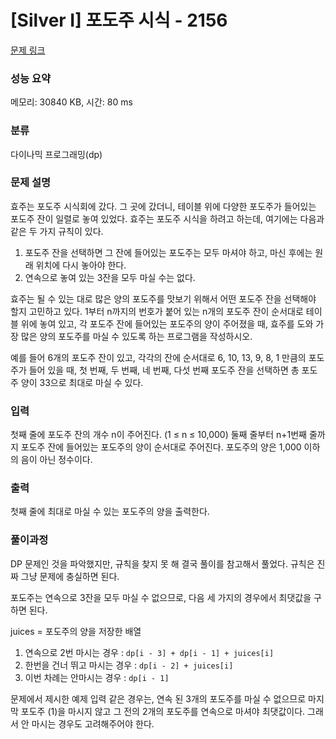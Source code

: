 # [Silver I] 포도주 시식 - 2156 

[문제 링크](https://www.acmicpc.net/problem/2156) 

### 성능 요약

메모리: 30840 KB, 시간: 80 ms

### 분류

다이나믹 프로그래밍(dp)

### 문제 설명

<p>효주는 포도주 시식회에 갔다. 그 곳에 갔더니, 테이블 위에 다양한 포도주가 들어있는 포도주 잔이 일렬로 놓여 있었다. 효주는 포도주 시식을 하려고 하는데, 여기에는 다음과 같은 두 가지 규칙이 있다.</p>

<ol>
	<li>포도주 잔을 선택하면 그 잔에 들어있는 포도주는 모두 마셔야 하고, 마신 후에는 원래 위치에 다시 놓아야 한다.</li>
	<li>연속으로 놓여 있는 3잔을 모두 마실 수는 없다.</li>
</ol>

<p>효주는 될 수 있는 대로 많은 양의 포도주를 맛보기 위해서 어떤 포도주 잔을 선택해야 할지 고민하고 있다. 1부터 n까지의 번호가 붙어 있는 n개의 포도주 잔이 순서대로 테이블 위에 놓여 있고, 각 포도주 잔에 들어있는 포도주의 양이 주어졌을 때, 효주를 도와 가장 많은 양의 포도주를 마실 수 있도록 하는 프로그램을 작성하시오. </p>

<p>예를 들어 6개의 포도주 잔이 있고, 각각의 잔에 순서대로 6, 10, 13, 9, 8, 1 만큼의 포도주가 들어 있을 때, 첫 번째, 두 번째, 네 번째, 다섯 번째 포도주 잔을 선택하면 총 포도주 양이 33으로 최대로 마실 수 있다.</p>

### 입력 

 <p>첫째 줄에 포도주 잔의 개수 n이 주어진다. (1 ≤ n ≤ 10,000) 둘째 줄부터 n+1번째 줄까지 포도주 잔에 들어있는 포도주의 양이 순서대로 주어진다. 포도주의 양은 1,000 이하의 음이 아닌 정수이다.</p>

### 출력 

 <p>첫째 줄에 최대로 마실 수 있는 포도주의 양을 출력한다.</p>

### 풀이과정

DP 문제인 것을 파악했지만, 규칙을 찾지 못 해 결국 풀이를 참고해서 풀었다.
규칙은 진짜 그냥 문제에 충실하면 된다.

포도주는 연속으로 3잔을 모두 마실 수 없으므로, 다음 세 가지의 경우에서 최댓값을 구하면 된다.

juices = 포도주의 양을 저장한 배열

1. 연속으로 2번 마시는 경우 : `dp[i - 3] + dp[i - 1] + juices[i]`
2. 한번을 건너 뛰고 마시는 경우 : `dp[i - 2] + juices[i]`
3. 이번 차례는 안마시는 경우 : `dp[i - 1]`

문제에서 제시한 예제 입력 같은 경우는, 연속 된 3개의 포도주를 마실 수 없으므로 마지막 포도주 (1)을 마시지 않고 그 전의 2개의 포도주를 연속으로 마셔야 최댓값이다.
그래서 안 마시는 경우도 고려해주어야 한다.
